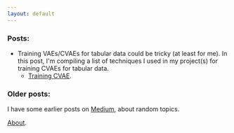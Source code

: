 ```yaml
---
layout: default
---
```

<!-- # Vinura Galwaduge

Welcome to My Blog. -->

### Posts:

- Training VAEs/CVAEs for tabular data could be tricky (at least for me). In this post, I'm compiling a list of techniques I used in my project(s) for training CVAEs for tabular data.
  - [Training CVAE](./training-CVAE).

### Older posts:

I have some earlier posts on [Medium](https://vinurad13.medium.com/), about random topics.

[About](./about).



